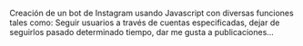 Creación de un bot de Instagram usando Javascript con diversas funciones tales como: Seguir usuarios a través de cuentas especificadas, dejar de seguirlos pasado determinado tiempo, dar me gusta a publicaciones...
